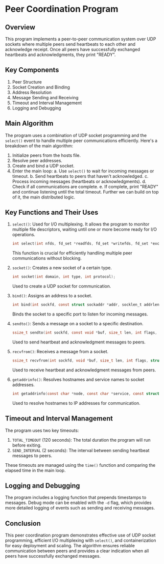 # Peer Coordination Program

## Overview

This program implements a peer-to-peer communication system over UDP sockets where multiple peers send heartbeats to each other and acknowledge receipt. Once all peers have successfully exchanged heartbeats and acknowledgments, they print "READY".

## Key Components

1. Peer Structure
2. Socket Creation and Binding
3. Address Resolution
4. Message Sending and Receiving
5. Timeout and Interval Management
6. Logging and Debugging

## Main Algorithm

The program uses a combination of UDP socket programming and the `select()` event to handle multiple peer communications efficiently. Here's a breakdown of the main algorithm:

1. Initialize peers from the hosts file.
2. Resolve peer addresses.
3. Create and bind a UDP socket.
4. Enter the main loop:
   a. Use `select()` to wait for incoming messages or timeout.
   b. Send heartbeats to peers that haven't acknowledged.
   c. Process incoming messages (heartbeats or acknowledgments).
   d. Check if all communications are complete.
   e. If complete, print "READY" and continue listening until the total timeout. Further we can build on top of it, the main distributed logic.

## Key Functions and Their Uses

1. `select()`: Used for I/O multiplexing. It allows the program to monitor multiple file descriptors, waiting until one or more become ready for I/O operations.

   ```c
   int select(int nfds, fd_set *readfds, fd_set *writefds, fd_set *exceptfds, struct timeval *timeout);
   ```

   This function is crucial for efficiently handling multiple peer communications without blocking.

2. `socket()`: Creates a new socket of a certain type.

   ```c
   int socket(int domain, int type, int protocol);
   ```

   Used to create a UDP socket for communication.

3. `bind()`: Assigns an address to a socket.

   ```c
   int bind(int sockfd, const struct sockaddr *addr, socklen_t addrlen);
   ```

   Binds the socket to a specific port to listen for incoming messages.

4. `sendto()`: Sends a message on a socket to a specific destination.

   ```c
   ssize_t sendto(int sockfd, const void *buf, size_t len, int flags, const struct sockaddr *dest_addr, socklen_t addrlen);
   ```

   Used to send heartbeat and acknowledgment messages to peers.

5. `recvfrom()`: Receives a message from a socket.

   ```c
   ssize_t recvfrom(int sockfd, void *buf, size_t len, int flags, struct sockaddr *src_addr, socklen_t *addrlen);
   ```

   Used to receive heartbeat and acknowledgment messages from peers.

6. `getaddrinfo()`: Resolves hostnames and service names to socket addresses.

   ```c
   int getaddrinfo(const char *node, const char *service, const struct addrinfo *hints, struct addrinfo **res);
   ```

   Used to resolve hostnames to IP addresses for communication.

## Timeout and Interval Management

The program uses two key timeouts:

1. `TOTAL_TIMEOUT` (120 seconds): The total duration the program will run before exiting.
2. `SEND_INTERVAL` (2 seconds): The interval between sending heartbeat messages to peers.

These timeouts are managed using the `time()` function and comparing the elapsed time in the main loop.

## Logging and Debugging

The program includes a logging function that prepends timestamps to messages. Debug mode can be enabled with the `-d` flag, which provides more detailed logging of events such as sending and receiving messages.

## Conclusion

This peer coordination program demonstrates effective use of UDP socket programming, efficient I/O multiplexing with `select()`, and containerization for easy deployment and scaling. The algorithm ensures reliable communication between peers and provides a clear indication when all peers have successfully exchanged messages.